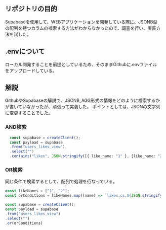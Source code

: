 ## リポジトリの目的
Supabaseを使用して、WEBアプリケーションを開発している際に、JSONB型の配列を持つカラムの検索する方法がわからなかったので、調査を行い、実装方法を試した。

## .envについて
ローカル開発することを前提としているため、そのままGithubに.envファイルをアップロードしている。

## 解説
GithubやSupabaseの解説で、JSONB_AGG形式の情報をどのように検索するかが書いていなかったが、頑張って実装した。
ポイントとしては、JSONの文字列に変更することでした。

### AND検索

```typescript
  const supabase = createClient();
  const payload = supabase
  .from("users_likes_view")
  .select("")
  .contains("likes", JSON.stringify([{ like_name: "1" }, {like_name: "2"}]));
```

### OR検索
同じ条件で検索するとして、配列で処理を行なっている。
```typescript
const likeNames = ["1", "2"];
const orConditions = likeNames.map((name) => `likes.cs.${JSON.stringify([{ like_name: name }])}`).join(",");

const supabase = createClient();
const payload = supabase
.from("users_likes_view")
.select("")
.or(orConditions)
```
